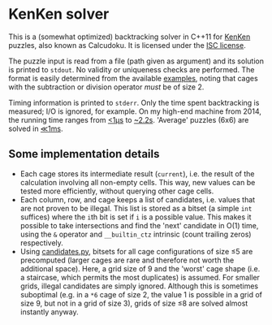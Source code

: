 # KenKen solver

This is a (somewhat optimized) backtracking solver in C++11 for [KenKen](https://en.wikipedia.org/wiki/KenKen) puzzles, also known as Calcudoku. It is licensed under the [ISC license](LICENSE.txt).

The puzzle input is read from a file (path given as argument) and its solution is printed to `stdout`. No validity or uniqueness checks are performed. The format is easily determined from the available [examples](examples), noting that cages with the subtraction or division operator *must* be of size 2.

Timing information is printed to `stderr`. Only the time spent backtracking is measured; I/O is ignored, for example. On my high-end machine from 2014, the running time ranges from [<1μs](examples/kenkenpuzzle-expert-S.ken) to [~2.2s](examples/menneske9-4474.ken). 'Average' puzzles (6x6) are solved in [≪1ms](examples/menneske6-74285.ken).


## Some implementation details

* Each cage stores its intermediate result (`current`), i.e. the result of the calculation involving all non-empty cells. This way, new values can be tested more efficiently, without querying other cage cells.
* Each column, row, and cage keeps a list of candidates, i.e. values that are not proven to be illegal. This list is stored as a bitset (a simple `int` suffices) where the `i`th bit is set if `i` is a possible value. This makes it possible to take intersections and find the 'next' candidate in O(1) time, using the `&` operator and `__builtin_ctz` intrinsic (count trailing zeros) respectively.
* Using [candidates.py](candidates.py), bitsets for all cage configurations of size ≤5 are precomputed (larger cages are rare and therefore not worth the additional space). Here, a grid size of 9 and the 'worst' cage shape (i.e. a staircase, which permits the most duplicates) is assumed. For smaller grids, illegal candidates are simply ignored. Although this is sometimes suboptimal (e.g. in a `*6` cage of size 2, the value 1 is possible in a grid of size 9, but not in a grid of size 3), grids of size ≤8 are solved almost instantly anyway.
